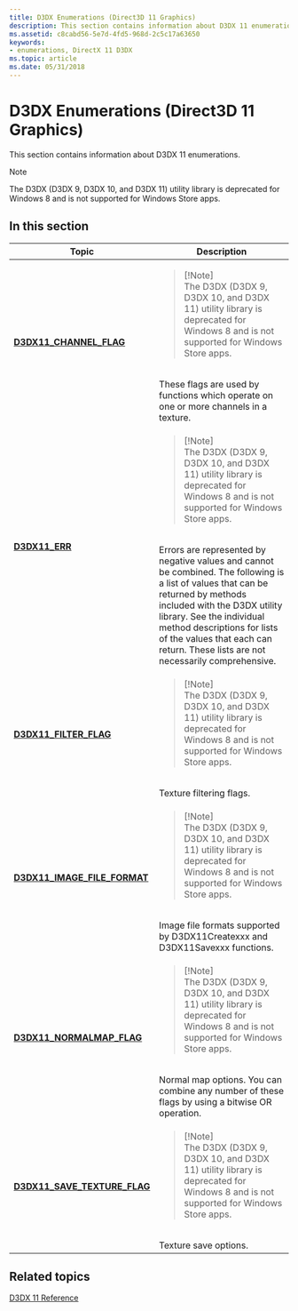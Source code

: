 ```yaml
---
title: D3DX Enumerations (Direct3D 11 Graphics)
description: This section contains information about D3DX 11 enumerations.
ms.assetid: c8cabd56-5e7d-4fd5-968d-2c5c17a63650
keywords:
- enumerations, DirectX 11 D3DX
ms.topic: article
ms.date: 05/31/2018
---
```


# D3DX Enumerations (Direct3D 11 Graphics)

This section contains information about D3DX 11 enumerations.

> [!Note]  
> The D3DX (D3DX 9, D3DX 10, and D3DX 11) utility library is deprecated for Windows 8 and is not supported for Windows Store apps.

 


## In this section




| Topic | Description | 
|-------|-------------|
| <a href="d3dx11-channel-flag.md"><strong>D3DX11_CHANNEL_FLAG</strong></a><br /> | <blockquote>[!Note]<br />The D3DX (D3DX 9, D3DX 10, and D3DX 11) utility library is deprecated for Windows 8 and is not supported for Windows Store apps.</blockquote><br /> These flags are used by functions which operate on one or more channels in a texture.<br /> | 
| <a href="d3dx11-err.md"><strong>D3DX11_ERR</strong></a><br /> | <blockquote>[!Note]<br />The D3DX (D3DX 9, D3DX 10, and D3DX 11) utility library is deprecated for Windows 8 and is not supported for Windows Store apps.</blockquote><br /> Errors are represented by negative values and cannot be combined. The following is a list of values that can be returned by methods included with the D3DX utility library. See the individual method descriptions for lists of the values that each can return. These lists are not necessarily comprehensive.<br /> | 
| <a href="d3dx11-filter-flag.md"><strong>D3DX11_FILTER_FLAG</strong></a><br /> | <blockquote>[!Note]<br />The D3DX (D3DX 9, D3DX 10, and D3DX 11) utility library is deprecated for Windows 8 and is not supported for Windows Store apps.</blockquote><br /> Texture filtering flags.<br /> | 
| <a href="d3dx11-image-file-format.md"><strong>D3DX11_IMAGE_FILE_FORMAT</strong></a><br /> | <blockquote>[!Note]<br />The D3DX (D3DX 9, D3DX 10, and D3DX 11) utility library is deprecated for Windows 8 and is not supported for Windows Store apps.</blockquote><br /> Image file formats supported by D3DX11Createxxx and D3DX11Savexxx functions.<br /> | 
| <a href="d3dx11-normalmap-flag.md"><strong>D3DX11_NORMALMAP_FLAG</strong></a><br /> | <blockquote>[!Note]<br />The D3DX (D3DX 9, D3DX 10, and D3DX 11) utility library is deprecated for Windows 8 and is not supported for Windows Store apps.</blockquote><br /> Normal map options. You can combine any number of these flags by using a bitwise OR operation.<br /> | 
| <a href="d3dx11-save-texture-flag.md"><strong>D3DX11_SAVE_TEXTURE_FLAG</strong></a><br /> | <blockquote>[!Note]<br />The D3DX (D3DX 9, D3DX 10, and D3DX 11) utility library is deprecated for Windows 8 and is not supported for Windows Store apps.</blockquote><br /> Texture save options.<br /> | 




 

## Related topics

<dl> <dt>

[D3DX 11 Reference](d3d11-graphics-reference-d3dx11.md)
</dt> </dl>

 

 





